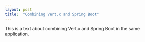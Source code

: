 ```yaml
---
layout: post
title:  "Combining Vert.x and Spring Boot"
---
```

This is a text about combining Vert.x and Spring Boot in the same application.

